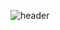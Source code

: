 ![header](https://capsule-render.vercel.app/api?type=waving&color=c382c7&height=180&section=header&text=94Limitless&fontColor=ffffff&fontSize=42&desc=&descSize=25&animation=fadeIn)

<!--
**94Limitless/94Limitless** is a ✨ _special_ ✨ repository because its `README.md` (this file) appears on your GitHub profile.

Here are some ideas to get you started:

- 🔭 I’m currently working on ...
- 🌱 I’m currently learning ...
- 👯 I’m looking to collaborate on ...
- 🤔 I’m looking for help with ...
- 💬 Ask me about ...
- 📫 How to reach me: ...
- 😄 Pronouns: ...
- ⚡ Fun fact: ...
-->
